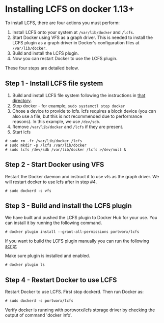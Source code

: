 # Installing LCFS on docker 1.13+

To install LCFS, there are four actions you must perform:

1. Install LCFS onto your system at `/var/lib/docker` and `/lcfs`.
2. Start Docker using VFS as a graph driver.  This is needed to install the LCFS plugin as a graph driver in Docker's configuration files at `/var/lib/docker`.
3. Build and install the LCFS plugin.
4. Now you can restart Docker to use the LCFS plugin.

These four steps are detailed below.

##  Step 1 - Install LCFS file system
1. Build and install LCFS file system following the instructions in [that directory](https://github.com/portworx/px-graph/blob/master/lcfs/README.md).
2. Stop docker - for example, `sudo systemctl stop docker`
3. Chose a device to provide to lcfs.  lcfs requires a block device (you can also use a file, but this is not recommended due to performance reasons).  In this example, we use `/dev/sdb`.
4. Remove `/var/lib/docker` and `/lcfs` if they are present.
5. Start lcfs
```
# sudo rm -fr /var/lib/docker /lcfs
# sudo mkdir -p /lcfs /var/lib/docker
# sudo lcfs /dev/sdb /var/lib/docker /lcfs >/dev/null &
```

## Step 2 - Start Docker using VFS
Restart the Docker daemon and instruct it to use vfs as the graph driver.  We will restart docker to use lcfs after in step #4.
```
# sudo dockerd -s vfs
```

## Step 3 - Build and install the LCFS plugin
We have built and pushed the LCFS plugin to Docker Hub for your
use. You can install it by running the following command.

```
# docker plugin install --grant-all-permissions portworx/lcfs
```

If you want to build the LCFS plugin manually you can run the
following [script](plugin/setup.sh)

Make sure plugin is installed and enabled.

```
# docker plugin ls
```

## Step 4 - Restart Docker to use LCFS
Restart Docker to use LCFS.  First stop dockerd.  Then run Docker as:
```
# sudo dockerd -s portworx/lcfs
```

Verify docker is running with portworx/lcfs storage driver by checking the output of command 'docker info'.
